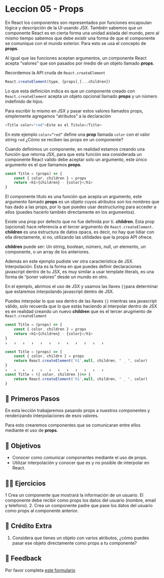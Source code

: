 # Leccion 05 - Props

En React los componentes son representados por funciones encapsulan lógica y descripción de la UI usando JSX. También sabemos que un componente React es en cierta forma una unidad aislada del mundo, pero al mismo tiempo sabemos que debe existir una forma de que el componente se comunique con el mundo exterior. Para esto se usa el concepto de **props**.

Al igual que las funciones aceptan argumentos, un componente React acepta “valores” que son pasados por medio de un objeto llamado **props**.

Recordemos la API cruda de `React.createElement`

```javascript
React.createElement(type, [props],[...children])
```

Lo que esta definición indica es que un componente creado con `React.createElement` acepta un objeto opcional llamado **props** y un número indefinido de hijos.

Para escribir lo mismo en JSX y pasar estos valores llamados props, simplemente agregamos “atributos” a la declaración

```javascript
<Title color="red">Este es el Titulo</Title>
```

En este ejemplo `color=“red”` define una **prop** llamada `color` con el valor string `red`
¿Cómo se reciben las props en un componente?

Cuando definimos un componente, en realidad estamos creando una función que retorna JSX, para que esta función sea considerada un componente React valido debe aceptar solo un argumento, este único argumento es el que llamamos **props**.

```javascript
const Title = (props) => {
	const { color, children } = props 
	return <h1>{children} - {color}</h1>
}
```

El componente título es una función que acepta un argumento, este argumento llamado **props** es un objeto cuyos atributos son los nombres que has dado a las props, por lo que puedes usar destructuring para acceder a ellos (puedes hacerlo también directamente en los argumentos).

Existe una prop por defecto que no fue definida por ti. **children**. Esta prop (opcional) hace referencia a el tercer argumento de  `React.createElement.` **children** es una estructura de datos opaca, es decir, no hay que lidiar con ella directamente, si no, utilizando las utilidades que la propia API ofrece.

**children** puede ser: Un string, boolean, número, null, un elemento, un componente, o un array de los anteriores.

Además en este ejemplo pudiste ver otra característica de JSX. Interpolación. Esta es la forma en que puedes definir declaraciones javascript dentro de tu JSX, es muy similar a usar template literals, es una forma de “poner valores” desde un mundo en otro.

En el ejemplo, abrimos el uso de JSX y usamos las llaves `{}`para determinar que  estaremos interpolando javascript dentro de JSX.

Puedes interpolar lo que sea dentro de las llaves `{}` mientras sea javascript válido, solo recuerda que lo que estás haciendo al interpolar dentro de JSX es en realidad creando un nuevo **children** que es el tercer arugmento de `React.createElement`

```javascript
const Title = (props) => {
	const { color, children } = props 
	return <h1>{children} - {color}</h1>
}
↓	↓	↓	↓	↓	↓	↓	↓	↓	↓	↓	↓

const Title = (props) => {
	const { color, childrn } = props
	return React.createElement('h1',null, children, " _ ", color)
}
↓	↓	↓	↓	↓	↓	↓	↓	↓	↓	↓	↓
const Title = ({ color, children })=> {
	return React.createElement('h1',null, children, " _ ", color)
}
```

## 🐾 Primeros Pasos

En esta lección trabajaremos pasando props a nuestros componentes y renderizando interpolaciones de esos valores.

Para esto crearemos componentes que se comunicaran entre ellos mediante el uso de **props**.

## 🎯 Objetivos

- Conocer como comunicar componentes mediante el uso de props.
- Utilizar interpolación y conocer que es y no posible de interpolar en React.

## 🏋️‍♂️ Ejercicios

1 Crea un componente que mostrará la información de un usuario. El componente debe recibir como props los datos del usuario (nombre, email y telefono).
2. Crea un componente padre que pase los datos del usuario como props al componente anterior.

## 🍬 Crédito Extra

1. Considera que tienes un objeto con varios atributos, ¿cómo puedes pasar ese objeto directamente como props a tu componente?


## 📣 Feedback
Por favor completa [este formulario](https://docs.google.com/forms/d/e/1FAIpQLSfVXaAKvJ7aj_de08YTet3g4Go5FV7QrI9TJWkYI1UDg1KW6A/viewform?usp=pp_url&entry.1045988887=Lección%2005)